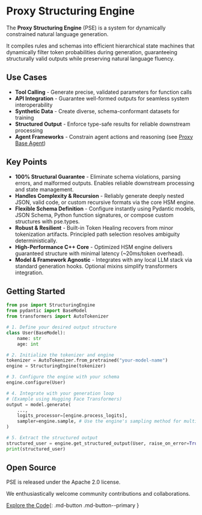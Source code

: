 # Proxy Structuring Engine

The **Proxy Structuring Engine** (PSE) is a system for dynamically constrained natural language generation.

It compiles rules and schemas into efficient hierarchical state machines that dynamically filter token probabilities during generation, guaranteeing structurally valid outputs while preserving natural language fluency.

## Use Cases
- **Tool Calling** - Generate precise, validated parameters for function calls
- **API Integration** - Guarantee well-formed outputs for seamless system interoperability
- **Synthetic Data** - Create diverse, schema-conformant datasets for training
- **Structured Output** - Enforce type-safe results for reliable downstream processing
- **Agent Frameworks** - Constrain agent actions and reasoning (see [Proxy Base Agent](https://github.com/TheProxyCompany/proxy-base-agent))

## Key Points
- **100% Structural Guarantee** - Eliminate schema violations, parsing errors, and malformed outputs. Enables reliable downstream processing and state management.
- **Handles Complexity & Recursion** - Reliably generate deeply nested JSON, valid code, or custom recursive formats via the core HSM engine.
- **Flexible Schema Definition** - Configure instantly using Pydantic models, JSON Schema, Python function signatures, or compose custom structures with pse.types.
- **Robust & Resilient** - Built-in Token Healing recovers from minor tokenization artifacts. Principled path selection resolves ambiguity deterministically.
- **High-Performance C++ Core** - Optimized HSM engine delivers guaranteed structure with minimal latency (~20ms/token overhead).
- **Model & Framework Agnostic** - Integrates with any local LLM stack via standard generation hooks. Optional mixins simplify transformers integration.

## Getting Started

```python
from pse import StructuringEngine
from pydantic import BaseModel
from transformers import AutoTokenizer

# 1. Define your desired output structure
class User(BaseModel):
    name: str
    age: int

# 2. Initialize the tokenizer and engine
tokenizer = AutoTokenizer.from_pretrained("your-model-name")
engine = StructuringEngine(tokenizer)

# 3. Configure the engine with your schema
engine.configure(User)

# 4. Integrate with your generation loop
# (Example using Hugging Face Transformers)
output = model.generate(
    ...,
    logits_processor=[engine.process_logits],
    sampler=engine.sample, # Use the engine's sampling method for multi-token generation
)

# 5. Extract the structured output
structured_user = engine.get_structured_output(User, raise_on_error=True)
print(structured_user)

```

## Open Source
PSE is released under the Apache 2.0 license.

We enthusiastically welcome community contributions and collaborations.

[Explore the Code](https://github.com/TheProxyCompany/proxy-structuring-engine){: .md-button .md-button--primary }
